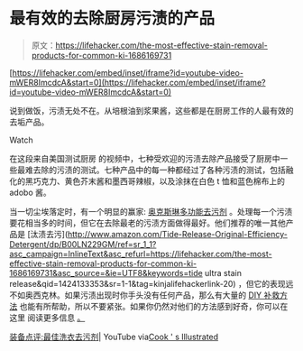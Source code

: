 # 最有效的去除厨房污渍的产品

> 原文：<https://lifehacker.com/the-most-effective-stain-removal-products-for-common-ki-1686169731>

 [https://lifehacker.com/embed/inset/iframe?id=youtube-video-mWER8ImcdcA&start=0](https://lifehacker.com/embed/inset/iframe?id=youtube-video-mWER8ImcdcA&start=0) 

说到做饭，污渍无处不在。从培根油到浆果酱，这些都是在厨房工作的人最有效的去垢产品。

Watch

在这段来自美国测试厨房 的视频中，七种受欢迎的污渍去除产品接受了厨房中一些最难去除的污渍的测试。七种产品中的每一种都经过了各种污渍的测试，包括融化的黑巧克力、黄色芥末酱和墨西哥辣椒，以及涂抹在白色 t 恤和蓝色棉布上的 adobo 酱。

当一切尘埃落定时，有一个明显的赢家: [奥克斯琳多功能去污剂](http://www.amazon.com/dp/B005GI8UOE?asc_campaign=InlineText&asc_refurl=https://lifehacker.com/the-most-effective-stain-removal-products-for-common-ki-1686169731&asc_source=&tag=kinjalifehackerlink-20) 。处理每一个污渍要花相当多的时间，但它在去除最老的污渍方面做得最好。他们推荐的唯一其他产品是 [汰渍去污](http://www.amazon.com/Tide-Release-Original-Efficiency-Detergent/dp/B00LN229GM/ref=sr_1_1?asc_campaign=InlineText&asc_refurl=https://lifehacker.com/the-most-effective-stain-removal-products-for-common-ki-1686169731&asc_source=&ie=UTF8&keywords=tide ultra stain release&qid=1424133353&sr=1-1&tag=kinjalifehackerlink-20) ，但它的表现远不如奥西克林。如果污渍出现时你手头没有任何产品，那么有大量的 [DIY 补救方法](https://lifehacker.com/the-diy-stain-removal-infographic-is-a-quick-reference-5821774) 也能有所帮助，所以不要紧张。如果你仍然对他们的方法感到好奇，你可以在这里 阅读更多信息 [。](http://www.cooksillustrated.com/equipment_reviews/1581-laundry-stain-removers?extcode=NSYTB13ZZ#.)

[装备点评:最佳洗衣去污剂](https://www.youtube.com/watch?v=mWER8ImcdcA)| YouTube via[Cook ' s Illustrated](http://www.cooksillustrated.com/equipment_reviews/1581-laundry-stain-removers?extcode=NSYTB13ZZ#.)